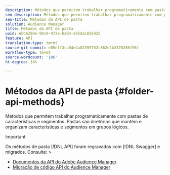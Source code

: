 ```yaml
---
description: Métodos que permitem trabalhar programaticamente com pastas de características e segmentos. Pastas são diretórios que mantêm e organizam características e segmentos em grupos lógicos.
seo-description: Métodos que permitem trabalhar programaticamente com pastas de características e segmentos. Pastas são diretórios que mantêm e organizam características e segmentos em grupos lógicos.
seo-title: Métodos da API de pasta
solution: Audience Manager
title: Métodos da API de pasta
uuid: ebb6290e-98c0-472e-ba04-eb5dac036425
feature: API
translation-type: tm+mt
source-git-commit: e05eff3cc04e4a82399752c862e2b2370286f96f
workflow-type: tm+mt
source-wordcount: '106'
ht-degree: 14%

---
```



# Métodos da API de pasta {#folder-api-methods}

Métodos que permitem trabalhar programaticamente com pastas de características e segmentos. Pastas são diretórios que mantêm e organizam características e segmentos em grupos lógicos.

<!-- api-folders.xml -->

>[!IMPORTANT]
>
>Os métodos de pasta [!DNL API] foram regravados com [!DNL Swagger] e migrados. Consulte:  >
>* [Documentos da API do Adobe Audience Manager](https://bank.demdex.com/portal/swagger/index.html)
>* [Migração de código API do Audience Manager](../../api/api-swagger-migration.md)